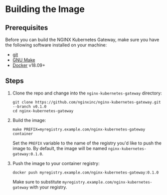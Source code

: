 # Building the Image

## Prerequisites

Before you can build the NGINX Kubernetes Gateway, make sure you have the following software installed on your machine:
- [git](https://git-scm.com/)
- [GNU Make](https://www.gnu.org/software/software.html)
- [Docker](https://www.docker.com/) v18.09+

## Steps

1. Clone the repo and change into the `nginx-kubernetes-gateway` directory:

   ```
   git clone https://github.com/nginxinc/nginx-kubernetes-gateway.git --branch v0.1.0
   cd nginx-kubernetes-gateway
   ```

1. Build the image:

   ```
   make PREFIX=myregistry.example.com/nginx-kubernetes-gateway container
   ```

   Set the `PREFIX` variable to the name of the registry you'd like to push the image to. By default, the image will be named `nginx-kubernetes-gateway:0.1.0`.

1. Push the image to your container registry:

   ```
   docker push myregistry.example.com/nginx-kubernetes-gateway:0.1.0
   ```

   Make sure to substitute `myregistry.example.com/nginx-kubernetes-gateway` with your registry.
